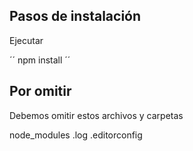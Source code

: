 ## Pasos de instalación

Ejecutar

´´
npm install
´´

## Por omitir

Debemos omitir estos archivos y carpetas

node_modules
.log
.editorconfig
